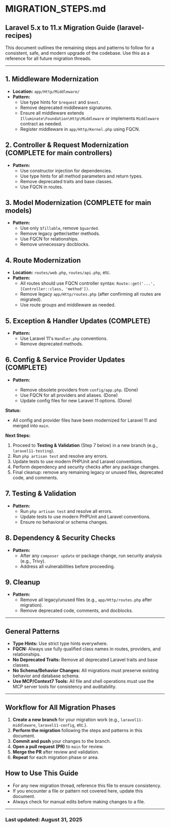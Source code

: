 # MIGRATION_STEPS.md

## Laravel 5.x to 11.x Migration Guide (laravel-recipes)

This document outlines the remaining steps and patterns to follow for a consistent, safe, and modern upgrade of the codebase. Use this as a reference for all future migration threads.

---

## 1. Middleware Modernization

- **Location:** `app/Http/Middleware/`
- **Pattern:**
  - Use type hints for `$request` and `$next`.
  - Remove deprecated middleware signatures.
  - Ensure all middleware extends `Illuminate\Foundation\Http\Middleware` or implements `Middleware` contract as needed.
  - Register middleware in `app/Http/Kernel.php` using FQCN.

## 2. Controller & Request Modernization (COMPLETE for main controllers)

- **Pattern:**
  - Use constructor injection for dependencies.
  - Use type hints for all method parameters and return types.
  - Remove deprecated traits and base classes.
  - Use FQCN in routes.

## 3. Model Modernization (COMPLETE for main models)

- **Pattern:**
  - Use only `$fillable`, remove `$guarded`.
  - Remove legacy getter/setter methods.
  - Use FQCN for relationships.
  - Remove unnecessary docblocks.

## 4. Route Modernization

- **Location:** `routes/web.php`, `routes/api.php`, etc.
- **Pattern:**
  - All routes should use FQCN controller syntax: `Route::get('...', [Controller::class, 'method'])`.
  - Remove legacy `app/Http/routes.php` (after confirming all routes are migrated).
  - Use route groups and middleware as needed.

## 5. Exception & Handler Updates (COMPLETE)

- **Pattern:**
  - Use Laravel 11's `Handler.php` conventions.
  - Remove deprecated methods.

## 6. Config & Service Provider Updates (COMPLETE)

- **Pattern:**

  - Remove obsolete providers from `config/app.php`. (Done)
  - Use FQCN for all providers and aliases. (Done)
  - Update config files for new Laravel 11 options. (Done)

**Status:**

- All config and provider files have been modernized for Laravel 11 and merged into `main`.

**Next Steps:**

1. Proceed to **Testing & Validation** (Step 7 below) in a new branch (e.g., `laravel11-testing`).
2. Run `php artisan test` and resolve any errors.
3. Update tests to use modern PHPUnit and Laravel conventions.
4. Perform dependency and security checks after any package changes.
5. Final cleanup: remove any remaining legacy or unused files, deprecated code, and comments.

## 7. Testing & Validation

- **Pattern:**
  - Run `php artisan test` and resolve all errors.
  - Update tests to use modern PHPUnit and Laravel conventions.
  - Ensure no behavioral or schema changes.

## 8. Dependency & Security Checks

- **Pattern:**
  - After any `composer update` or package change, run security analysis (e.g., Trivy).
  - Address all vulnerabilities before proceeding.

## 9. Cleanup

- **Pattern:**
  - Remove all legacy/unused files (e.g., `app/Http/routes.php` after migration).
  - Remove deprecated code, comments, and docblocks.

---

## General Patterns

- **Type Hints:** Use strict type hints everywhere.
- **FQCN:** Always use fully qualified class names in routes, providers, and relationships.
- **No Deprecated Traits:** Remove all deprecated Laravel traits and base classes.
- **No Schema/Behavior Changes:** All migrations must preserve existing behavior and database schema.
- **Use MCP/Context7 Tools:** All file and shell operations must use the MCP server tools for consistency and auditability.

---

## Workflow for All Migration Phases

1. **Create a new branch** for your migration work (e.g., `laravel11-middleware`, `laravel11-config`, etc.).
2. **Perform the migration** following the steps and patterns in this document.
3. **Commit and push** your changes to the branch.
4. **Open a pull request (PR)** to `main` for review.
5. **Merge the PR** after review and validation.
6. **Repeat** for each migration phase or area.

## How to Use This Guide

- For any new migration thread, reference this file to ensure consistency.
- If you encounter a file or pattern not covered here, update this document.
- Always check for manual edits before making changes to a file.

---

### Last updated: August 31, 2025
